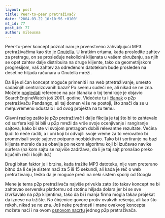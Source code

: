 ```yaml
---
layout: post
title: Peer-to-peer pretraživač?
date: '2004-03-22 10:10:56 +0100'
mt_id: 77
post_id: 77
author: mileusna
---
```

Peer-to-peer koncept poznat nam je prvenstveno zahvaljujući MP3 pretraživačima kao što je [Gnutella](www.gnutella.com). U kratkim crtama, kada prosledite zahtev za pretragu, on se prosleđuje nekolicini klijenata u vašem okruženju, sa njih se opet zahtev dalje distribuira na druge klijente, tako da geometrijskom progresijom, vaš zahtev za određenom datotekom bude prosleđen na desetine hiljada računara u Gnutella mreži.

Da li je sličan koncept moguće primeniti i na web ptretraživanje, umesto sadašnjih centralizovanih baza? Po svemu sudeći ne, ali nikad se ne zna. Možete [pogledati](http://searchenginewatch.com/sereport/article.php/2163581) reference na par članaka o toj temi koje je objavio SearchEngineWatch još 2001. godine. Videćete tu i [članak](http://news.cnet.com/news/0-1005-200-4950537.html) o p2p pretraživaču Pandango, ali taj domen više ne postoji, što znači da se u meђuvremenu odustalo i od ovog projekta na tu temu.

Glavni razlog zašto je p2p pretraživač i dalje fikcija je taj što bi to zahtevalo od surfera koji bi bili u p2p mreži da vrše svoje ocenjivanje i rangiranje sajtova, kako bi ste vi svojom pretragom dobili relevantne rezultate. Većina ljudi to neće raditi, a i oni koji bi odvojili svoje vreme za to verovatno bi promovisali svoje sajtove potpuno neobjektivno. Tako bi i sortiranje na bazi klijenta moralo da se obavlja po nekom algoritmu koji bi izučavao navike surfera (na kom sajtu se najviše zadržava, da li je taj sajt pronašao preko ključnih reči i kojih itd.)

Drugi bitan faktor je i brzina, kada tražite MP3 datoteku, nije vam preterano bitno da li će je sistem naći za 5 ili 15 sekundi, ali kada je reč o web pretraživanju, teško da je moguće preći na neki sistem sporiji od Googla.

Mene je tema p2p pretraživača najviše privukla zato što takav koncept ne bi zahtevao serversku platformu od stotinu hiljada dolara jer bi se sve izvršavalo na p2p klijentima, tako da bi i manja firma mogla takav projekat da iznese na tržište. No činjenice govore protiv ovakvih rešenja, ali kao što rekoh, nikad se ne zna. Još neke prednosti i mane ovakvog koncepta možete naći i na ovom [osnovom nacrtu](http://www.brendonwilson.com/ideas/p2psearch/) jednog p2p pretraživača.

